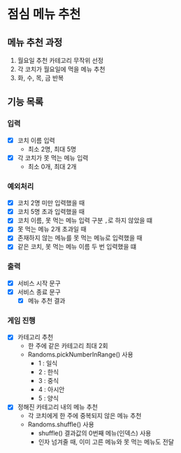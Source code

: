 # 점심 메뉴 추천

## 메뉴 추천 과정
1. 월요일 추천 카테고리 무작위 선정
2. 각 코치가 월요일에 먹을 메뉴 추천
3. 화, 수, 목, 금 반복

## 기능 목록

### 입력
- [x] 코치 이름 입력
    - 최소 2명, 최대 5명
- [x] 각 코치가 못 먹는 메뉴 입력
    - 최소 0개, 최대 2개

### 예외처리
- [x] 코치 2명 미만 입력했을 때
- [x] 코치 5명 초과 입력했을 때
- [x] 코치 이름, 못 먹는 메뉴 입력 구분 `,`로 하지 않았을 떄
- [x] 못 먹는 메뉴 2개 초과일 때
- [x] 존재하지 않는 메뉴를 못 먹는 메뉴로 입력했을 때
- [x] 같은 코치, 못 먹는 메뉴 이름 두 번 입력했을 떄

### 출력
- [x] 서비스 시작 문구
- [x] 서비스 종료 문구
    - [x] 메뉴 추천 결과

### 게임 진행
- [x] 카테고리 추천
    - 한 주에 같은 카테고리 최대 2회
    - Randoms.pickNumberInRange() 사용
        - 1 : 일식
        - 2 : 한식
        - 3 : 중식
        - 4 : 아시안
        - 5 : 양식
- [x] 정해진 카테고리 내의 메뉴 추천
    - 각 코치에게 한 주에 중복되지 않은 메뉴 추천
    - Randoms.shuffle() 사용
        - shuffle() 결과값의 0번째 메뉴(인덱스) 사용
        - 인자 넘겨줄 때, 이미 고른 메뉴와 못 먹는 메뉴도 전달